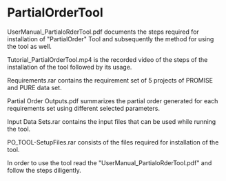 # PartialOrderTool
UserManual_PartialoRderTool.pdf documents the steps required for installation of "PartialOrder" Tool and subsequently the method for using the tool as well.

Tutorial_PartialOrderTool.mp4 is the recorded video of the steps of the installation of the tool followed by its usage.

Requirements.rar contains the requirement set of 5 projects of PROMISE and PURE data set.

Partial Order Outputs.pdf summarizes the partial order generated for each requirements set using different selected parameters.

Input Data Sets.rar contains the input files that can be used while running the tool.

PO_TOOL-SetupFiles.rar consists of the files required for installation of the tool.

In order to use the tool read the "UserManual_PartialoRderTool.pdf" and follow the steps diligently.
